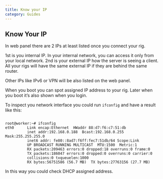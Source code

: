```yaml
---
title: Know your IP
category: Guides
---
```


## Know Your IP
In web panel there are 2 IPs at least listed once you connect your rig.

1st is you internal IP. In your internal network, you can access it only from your local network.
2nd is your external IP how the server is seeing a client. All your rigs will have the same external IP if they are behind the same router.

Other IPs like IPv6 or VPN will be also listed on the web panel.

When you boot you can spot assigned IP address to your rig. Later when you boot it’s also shown when you login.

To inspect you network interface you could run `ifconfig` and have a result like this:
<pre><code>
root@worker:~# ifconfig
eth0      Link encap:Ethernet  HWaddr 88:d7:f6:c7:51:db  
          inet addr:192.168.0.188  Bcast:192.168.0.255  Mask:255.255.255.0
          inet6 addr: fe80::8ad7:f6ff:fec7:51db/64 Scope:Link
          UP BROADCAST RUNNING MULTICAST  MTU:1500  Metric:1
          RX packets:209463 errors:0 dropped:18 overruns:0 frame:0
          TX packets:186047 errors:0 dropped:0 overruns:0 carrier:0
          collisions:0 txqueuelen:1000
          RX bytes:56751586 (56.7 MB)  TX bytes:27763156 (27.7 MB)
</code></pre>
In this way you could check DHCP assigned address.
